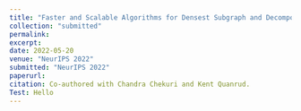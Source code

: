 ```yaml
---
title: "Faster and Scalable Algorithms for Densest Subgraph and Decomposition"
collection: "submitted"
permalink: 
excerpt: 
date: 2022-05-20
venue: "NeurIPS 2022"
submitted: "NeurIPS 2022"
paperurl: 
citation: Co-authored with Chandra Chekuri and Kent Quanrud. 
Test: Hello
---
```

